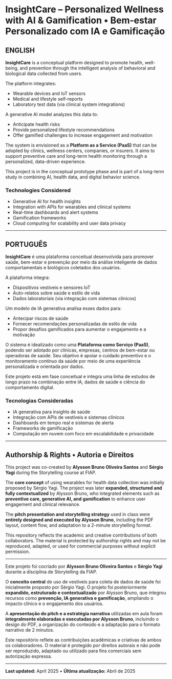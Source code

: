 # InsightCare – Personalized Wellness with AI & Gamification • Bem-estar Personalizado com IA e Gamificação

## ENGLISH

**InsightCare** is a conceptual platform designed to promote health, well-being, and prevention through the intelligent analysis of behavioral and biological data collected from users.

The platform integrates:
- Wearable devices and IoT sensors
- Medical and lifestyle self-reports
- Laboratory test data (via clinical system integrations)

A generative AI model analyzes this data to:
- Anticipate health risks
- Provide personalized lifestyle recommendations
- Offer gamified challenges to increase engagement and motivation

The system is envisioned as a **Platform as a Service (PaaS)** that can be adopted by clinics, wellness centers, companies, or insurers. It aims to support preventive care and long-term health monitoring through a personalized, data-driven experience.

This project is in the conceptual prototype phase and is part of a long-term study in combining AI, health data, and digital behavior science.

### Technologies Considered
- Generative AI for health insights
- Integration with APIs for wearables and clinical systems
- Real-time dashboards and alert systems
- Gamification frameworks
- Cloud computing for scalability and user data privacy

---

## PORTUGUÊS

**InsightCare** é uma plataforma conceitual desenvolvida para promover saúde, bem-estar e prevenção por meio da análise inteligente de dados comportamentais e biológicos coletados dos usuários.

A plataforma integra:
- Dispositivos vestíveis e sensores IoT
- Auto-relatos sobre saúde e estilo de vida
- Dados laboratoriais (via integração com sistemas clínicos)

Um modelo de IA generativa analisa esses dados para:
- Antecipar riscos de saúde
- Fornecer recomendações personalizadas de estilo de vida
- Propor desafios gamificados para aumentar o engajamento e a motivação

O sistema é idealizado como uma **Plataforma como Serviço (PaaS)**, podendo ser adotado por clínicas, empresas, centros de bem-estar ou operadoras de saúde. Seu objetivo é apoiar o cuidado preventivo e o monitoramento contínuo da saúde por meio de uma experiência personalizada e orientada por dados.

Este projeto está em fase conceitual e integra uma linha de estudos de longo prazo na combinação entre IA, dados de saúde e ciência do comportamento digital.

### Tecnologias Consideradas
- IA generativa para insights de saúde
- Integração com APIs de vestíveis e sistemas clínicos
- Dashboards em tempo real e sistemas de alerta
- Frameworks de gamificação
- Computação em nuvem com foco em escalabilidade e privacidade

---

## Authorship & Rights • Autoria e Direitos

This project was co-created by **Alysson Bruno Oliveira Santos** and **Sérgio Yagi** during the Storytelling course at FIAP.

The **core concept** of using wearables for health data collection was initially proposed by Sérgio Yagi. The project was later **expanded, structured and fully contextualized** by Alysson Bruno, who integrated elements such as **preventive care, generative AI, and gamification** to enhance user engagement and clinical relevance.

The **pitch presentation and storytelling strategy** used in class were **entirely designed and executed by Alysson Bruno**, including the PDF layout, content flow, and adaptation to a 2-minute storytelling format.

This repository reflects the academic and creative contributions of both collaborators. The material is protected by authorship rights and may not be reproduced, adapted, or used for commercial purposes without explicit permission.

---

Este projeto foi cocriado por **Alysson Bruno Oliveira Santos** e **Sérgio Yagi** durante a disciplina de Storytelling da FIAP.

O **conceito central** de uso de vestíveis para coleta de dados de saúde foi inicialmente proposto por Sérgio Yagi. O projeto foi posteriormente **expandido, estruturado e contextualizado** por Alysson Bruno, que integrou recursos como **prevenção, IA generativa e gamificação**, ampliando o impacto clínico e o engajamento dos usuários.

A **apresentação do pitch e a estratégia narrativa** utilizadas em aula foram **integralmente elaboradas e executadas por Alysson Bruno**, incluindo o design do PDF, a organização do conteúdo e a adaptação para o formato narrativo de 2 minutos.

Este repositório reflete as contribuições acadêmicas e criativas de ambos os colaboradores. O material é protegido por direitos autorais e não pode ser reproduzido, adaptado ou utilizado para fins comerciais sem autorização expressa.

---

**Last updated:** April 2025 • **Última atualização:** Abril de 2025
